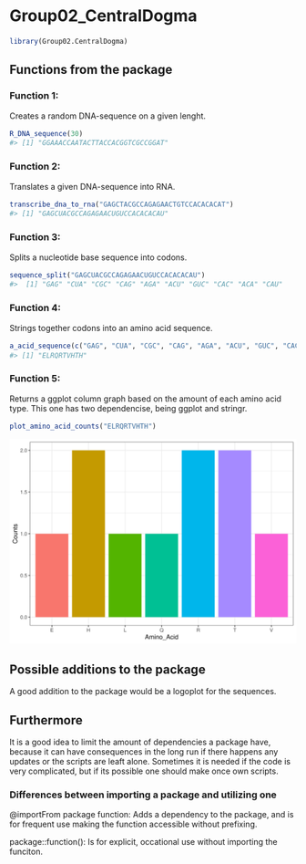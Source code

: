 Group02_CentralDogma
================

``` r
library(Group02.CentralDogma)
```

## Functions from the package

### Function 1:

Creates a random DNA-sequence on a given lenght.

``` r
R_DNA_sequence(30)
#> [1] "GGAAACCAATACTTACCACGGTCGCCGGAT"
```

### Function 2:

Translates a given DNA-sequence into RNA.

``` r
transcribe_dna_to_rna("GAGCTACGCCAGAGAACTGTCCACACACAT")
#> [1] "GAGCUACGCCAGAGAACUGUCCACACACAU"
```

### Function 3:

Splits a nucleotide base sequence into codons.

``` r
sequence_split("GAGCUACGCCAGAGAACUGUCCACACACAU")
#>  [1] "GAG" "CUA" "CGC" "CAG" "AGA" "ACU" "GUC" "CAC" "ACA" "CAU"
```

### Function 4:

Strings together codons into an amino acid sequence.

``` r
a_acid_sequence(c("GAG", "CUA", "CGC", "CAG", "AGA", "ACU", "GUC", "CAC", "ACA", "CAU"))
#> [1] "ELRQRTVHTH"
```

### Function 5:

Returns a ggplot column graph based on the amount of each amino acid
type. This one has two dependencise, being ggplot and stringr.

``` r
plot_amino_acid_counts("ELRQRTVHTH")
```

![](README_files/figure-gfm/unnamed-chunk-6-1.svg)<!-- -->

## Possible additions to the package

A good addition to the package would be a logoplot for the sequences.

## Furthermore

It is a good idea to limit the amount of dependencies a package have,
because it can have consequences in the long run if there happens any
updates or the scripts are leaft alone. Sometimes it is needed if the
code is very complicated, but if its possible one should make once own
scripts.

### Differences between importing a package and utilizing one

@importFrom package function: Adds a dependency to the package, and is
for frequent use making the function accessible without prefixing.

package::function(): Is for explicit, occational use without importing
the funciton.
